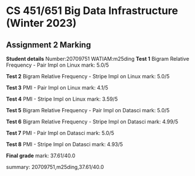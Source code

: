 # CS 451/651 Big Data Infrastructure (Winter 2023)
## Assignment 2 Marking

**Student details**
Number:20709751
WATIAM:m25ding
**Test 1**
Bigram Relative Frequency - Pair Impl on Linux
mark: 5.0/5

**Test 2**
Bigram Relative Frequency - Stripe Impl on Linux
mark: 5.0/5

**Test 3**
PMI - Pair Impl on Linux
mark: 4.1/5

**Test 4**
PMI - Stripe Impl on Linux
mark: 3.59/5

**Test 5**
Bigram Relative Frequency - Pair Impl on Datasci
mark: 5.0/5

**Test 6**
Bigram Relative Frequency - Stripe Impl on Datasci
mark: 4.99/5

**Test 7**
PMI - Pair Impl on Datasci
mark: 5.0/5

**Test 8**
PMI - Stripe Impl on Datasci
mark: 4.93/5

**Final grade**
mark: 37.61/40.0

summary: 20709751,m25ding,37.61/40.0
